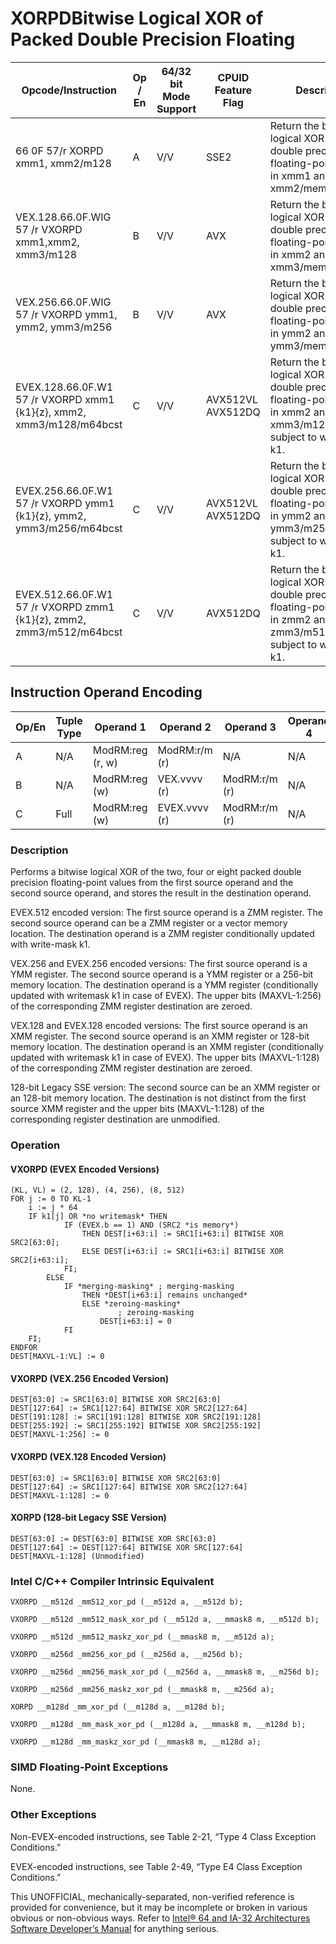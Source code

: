# XORPD**Bitwise Logical XOR of Packed Double Precision Floating**

| Opcode/Instruction                                                   | Op / En | 64/32 bit Mode Support | CPUID Feature Flag | Description                                                                                                                            |
| -------------------------------------------------------------------- | ------- | ---------------------- | ------------------ | -------------------------------------------------------------------------------------------------------------------------------------- |
| 66 0F 57/r XORPD xmm1, xmm2/m128                                     | A       | V/V                    | SSE2               | Return the bitwise logical XOR of packed double precision floating-point values in xmm1 and xmm2/mem.                                  |
| VEX.128.66.0F.WIG 57 /r VXORPD xmm1,xmm2, xmm3/m128                  | B       | V/V                    | AVX                | Return the bitwise logical XOR of packed double precision floating-point values in xmm2 and xmm3/mem.                                  |
| VEX.256.66.0F.WIG 57 /r VXORPD ymm1, ymm2, ymm3/m256                 | B       | V/V                    | AVX                | Return the bitwise logical XOR of packed double precision floating-point values in ymm2 and ymm3/mem.                                  |
| EVEX.128.66.0F.W1 57 /r VXORPD xmm1 {k1}{z}, xmm2, xmm3/m128/m64bcst | C       | V/V                    | AVX512VL AVX512DQ  | Return the bitwise logical XOR of packed double precision floating-point values in xmm2 and xmm3/m128/m64bcst subject to writemask k1. |
| EVEX.256.66.0F.W1 57 /r VXORPD ymm1 {k1}{z}, ymm2, ymm3/m256/m64bcst | C       | V/V                    | AVX512VL AVX512DQ  | Return the bitwise logical XOR of packed double precision floating-point values in ymm2 and ymm3/m256/m64bcst subject to writemask k1. |
| EVEX.512.66.0F.W1 57 /r VXORPD zmm1 {k1}{z}, zmm2, zmm3/m512/m64bcst | C       | V/V                    | AVX512DQ           | Return the bitwise logical XOR of packed double precision floating-point values in zmm2 and zmm3/m512/m64bcst subject to writemask k1. |

## Instruction Operand Encoding

| Op/En | Tuple Type | Operand 1        | Operand 2     | Operand 3     | Operand 4 |
| ----- | ---------- | ---------------- | ------------- | ------------- | --------- |
| A     | N/A        | ModRM:reg (r, w) | ModRM:r/m (r) | N/A           | N/A       |
| B     | N/A        | ModRM:reg (w)    | VEX.vvvv (r)  | ModRM:r/m (r) | N/A       |
| C     | Full       | ModRM:reg (w)    | EVEX.vvvv (r) | ModRM:r/m (r) | N/A       |

### Description

Performs a bitwise logical XOR of the two, four or eight packed double precision floating-point values from the first source operand and the second source operand, and stores the result in the destination operand.

EVEX.512 encoded version: The first source operand is a ZMM register. The second source operand can be a ZMM register or a vector memory location. The destination operand is a ZMM register conditionally updated with write-mask k1.

VEX.256 and EVEX.256 encoded versions: The first source operand is a YMM register. The second source operand is a YMM register or a 256-bit memory location. The destination operand is a YMM register (conditionally updated with writemask k1 in case of EVEX). The upper bits (MAXVL-1:256) of the corresponding ZMM register destination are zeroed.

VEX.128 and EVEX.128 encoded versions: The first source operand is an XMM register. The second source operand is an XMM register or 128-bit memory location. The destination operand is an XMM register (conditionally updated with writemask k1 in case of EVEX). The upper bits (MAXVL-1:128) of the corresponding ZMM register destination are zeroed.

128-bit Legacy SSE version: The second source can be an XMM register or an 128-bit memory location. The destination is not distinct from the first source XMM register and the upper bits (MAXVL-1:128) of the corresponding register destination are unmodified.

### Operation

#### VXORPD (EVEX Encoded Versions)

```
(KL, VL) = (2, 128), (4, 256), (8, 512)
FOR j := 0 TO KL-1
    i := j * 64
    IF k1[j] OR *no writemask* THEN
            IF (EVEX.b == 1) AND (SRC2 *is memory*)
                THEN DEST[i+63:i] := SRC1[i+63:i] BITWISE XOR SRC2[63:0];
                ELSE DEST[i+63:i] := SRC1[i+63:i] BITWISE XOR SRC2[i+63:i];
            FI;
        ELSE
            IF *merging-masking* ; merging-masking
                THEN *DEST[i+63:i] remains unchanged*
                ELSE *zeroing-masking*
                        ; zeroing-masking
                    DEST[i+63:i] = 0
            FI
    FI;
ENDFOR
DEST[MAXVL-1:VL] := 0

```

#### VXORPD (VEX.256 Encoded Version)

```
DEST[63:0] := SRC1[63:0] BITWISE XOR SRC2[63:0]
DEST[127:64] := SRC1[127:64] BITWISE XOR SRC2[127:64]
DEST[191:128] := SRC1[191:128] BITWISE XOR SRC2[191:128]
DEST[255:192] := SRC1[255:192] BITWISE XOR SRC2[255:192]
DEST[MAXVL-1:256] := 0

```

#### VXORPD (VEX.128 Encoded Version)

```
DEST[63:0] := SRC1[63:0] BITWISE XOR SRC2[63:0]
DEST[127:64] := SRC1[127:64] BITWISE XOR SRC2[127:64]
DEST[MAXVL-1:128] := 0

```

#### XORPD (128-bit Legacy SSE Version)

```
DEST[63:0] := DEST[63:0] BITWISE XOR SRC[63:0]
DEST[127:64] := DEST[127:64] BITWISE XOR SRC[127:64]
DEST[MAXVL-1:128] (Unmodified)

```

### Intel C/C++ Compiler Intrinsic Equivalent

```
VXORPD __m512d _mm512_xor_pd (__m512d a, __m512d b);

```

```
VXORPD __m512d _mm512_mask_xor_pd (__m512d a, __mmask8 m, __m512d b);

```

```
VXORPD __m512d _mm512_maskz_xor_pd (__mmask8 m, __m512d a);

```

```
VXORPD __m256d _mm256_xor_pd (__m256d a, __m256d b);

```

```
VXORPD __m256d _mm256_mask_xor_pd (__m256d a, __mmask8 m, __m256d b);

```

```
VXORPD __m256d _mm256_maskz_xor_pd (__mmask8 m, __m256d a);

```

```
XORPD __m128d _mm_xor_pd (__m128d a, __m128d b);

```

```
VXORPD __m128d _mm_mask_xor_pd (__m128d a, __mmask8 m, __m128d b);

```

```
VXORPD __m128d _mm_maskz_xor_pd (__mmask8 m, __m128d a);

```

### SIMD Floating-Point Exceptions

None.

### Other Exceptions

Non-EVEX-encoded instructions, see Table 2-21, “Type 4 Class Exception Conditions.”

EVEX-encoded instructions, see Table 2-49, “Type E4 Class Exception Conditions.”

This UNOFFICIAL, mechanically-separated, non-verified reference is provided for convenience, but it may be
incomplete or broken in various obvious or non-obvious
ways. Refer to [Intel® 64 and IA-32 Architectures Software Developer’s Manual](https://software.intel.com/en-us/download/intel-64-and-ia-32-architectures-sdm-combined-volumes-1-2a-2b-2c-2d-3a-3b-3c-3d-and-4) for anything serious.
